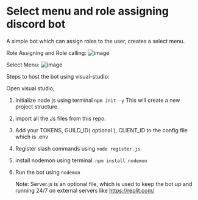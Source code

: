 # Select menu and role assigning discord bot
 A simple bot which can assign roles to the user, creates a select menu.

 Role Assigning and Role calling:
 ![image](https://github.com/paneerselvam007/Select-menu-and-role-assigning-discord-bot/assets/58689270/779dbbbd-1f85-4c14-b96b-5f4ad97d472a)

 Select Menu:
 ![image](https://github.com/paneerselvam007/Select-menu-and-role-assigning-discord-bot/assets/58689270/2f7c27e1-9cc5-4de7-959f-66ad017ed58d)


Steps to host the bot using visual-studio:

Open visual studio,

 1. Initialize node js using terminal
      ```npm init -y```
    This will create a new project structure.
    
 2. import all the Js files from this repo.
  
 3. Add your TOKENS, GUILD_ID( optional ), CLIENT_ID to the config file which is .env

 4. Register slash commands using
    ```node register.js```

 5. install nodemon using terminal.
    ```npm install nodemon```
    
 6. Run the bot using
    ```nodemon```

    Note: Server.js is an optional file, which is used to keep the bot up and running 24/7 on external servers like https://replit.com/
    

